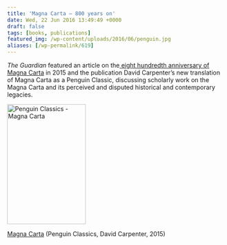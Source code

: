 ```yaml
---
title: 'Magna Carta – 800 years on'
date: Wed, 22 Jun 2016 13:49:49 +0000
draft: false
tags: [books, publications]
featured_img: /wp-content/uploads/2016/06/penguin.jpg
aliases: [/wp-permalink/619]
---
```


<div class="entry-post"><p><em>The Guardian</em>&nbsp;featured an article on the<a href="https://www.theguardian.com/books/2015/jan/02/magna-carta-800th-anniversary-relevance-david-carpenter"> eight hundredth anniversary of Magna Carta</a> in 2015 and the publication David Carpenter’s new translation of Magna Carta as a Penguin Classic, discussing scholarly work on the Magna Carta and its perceived and disputed historical and contemporary legacies.</p>
<img src="/wp-content/uploads/2016/06/penguin.jpg" width="182" height="278" srcset="" alt="Penguin Classics - Magna Carta" class="so-widget-image">
<p> <a href="https://www.penguin.co.uk/books/180819/magna-carta/">Magna Carta</a> (Penguin Classics, David Carpenter, 2015)</p></div>